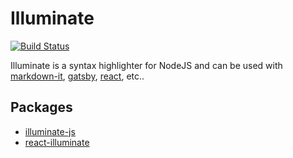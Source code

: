 # Illuminate

[![Build Status](https://img.shields.io/travis/vkbansal/illuminate-js/master.svg?style=flat-square)](https://travis-ci.org/vkbansal/illuminate-js)

Illuminate is a syntax highlighter for NodeJS and can be used with
[markdown-it](https://github.com/markdown-it/markdown-it),
[gatsby](https://github.com/gatsbyjs/gatsby), [react](https://facebook.github.io/react/), etc..

## Packages

* [illuminate-js](./packages/illuminate-js/)
* [react-illuminate](./packages/react-contextmenu)
